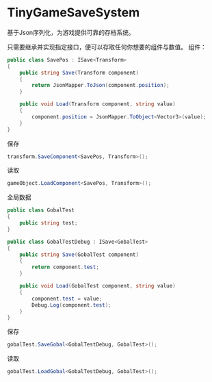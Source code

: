# TinyGameSaveSystem
基于Json序列化，为游戏提供可靠的存档系统。

只需要继承并实现指定接口，便可以存取任何你想要的组件与数值。
组件：
```csharp
public class SavePos : ISave<Transform>
{
    public string Save(Transform component)
    {
        return JsonMapper.ToJson(component.position);
    }

    public void Load(Transform component, string value)
    {
        component.position = JsonMapper.ToObject<Vector3>(value);
    }
}
```
保存
```csharp
transform.SaveComponent<SavePos, Transform>();
```
读取
```csharp
gameObject.LoadComponent<SavePos, Transform>();
```

全局数据
```csharp
public class GobalTest
{
    public string test;
}

public class GobalTestDebug : ISave<GobalTest>
{
    public string Save(GobalTest component)
    {
        return component.test;
    }

    public void Load(GobalTest component, string value)
    {
        component.test = value;
        Debug.Log(component.test);
    }
}
```
保存
```csharp
gobalTest.SaveGobal<GobalTestDebug, GobalTest>();
```
读取
```csharp
gobalTest.LoadGobal<GobalTestDebug, GobalTest>();
```
